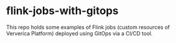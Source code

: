 # flink-jobs-with-gitops

This repo holds some examples of Flink jobs (custom resources of Ververica Platform) deployed using GitOps 
via a CI/CD tool.